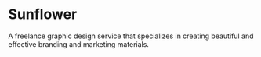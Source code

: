 # Sunflower
A freelance graphic design service that specializes in creating beautiful and effective branding and marketing materials.
